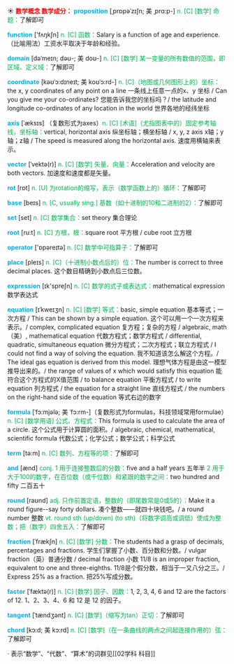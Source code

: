 ☀ <font color="red">**数学概念 数学成分：**</font>
<font color="sky blue">**proposition**</font> [ˌprɒpəˈzɪʃn; 美 ˌprɑ:p-]
<font color="#00b050">n. [C] [数学] 命题：</font>了解即可

<font color="sky blue">**function**</font> ['fʌŋkʃn] 
<font color="#00b050">n. [C] 函数：</font>Salary is a function of age and experience.（比喻用法）工资水平取决于年龄和经验。
           
<font color="sky blue">**domain**</font> [dəˈmeɪn; dəʊ-; 美 doʊ-]
<font color="#00b050">n. [C] [数学] 某一变量的所有数值的范围，即区域、定义域：</font>了解即可           

<font color="sky blue">**coordinate**</font> [kəʊˈɔ:dɪneɪt; 美 koʊˈɔ:rd-]
<font color="#00b050">n. [C]（地图或几何图形上的）坐标：</font>the x, y coordinates of any point on a line 一条线上任意一点的x、y 坐标 / Can you give me your co-ordinates? 您能告诉我您的坐标吗？/ the latitude and longitude co-ordinates of any location in the world 世界各地的经纬坐标          
          
<font color="sky blue">**axis**</font> [ˈæksɪs]
（复数形式为axes）<font color="#00b050">n. [C] [术语]（尤指图表中的）固定参考轴线，坐标轴：</font>vertical, horizontal axis 纵坐标轴；横坐标轴 / x, y, z axis x轴；y轴；z轴 / The speed is measured along the horizontal axis. 速度用横轴来表示。
 
<font color="sky blue">**vector**</font> [ˈvektə(r)]
<font color="#00b050">n. [C] [数学] 矢量、向量：</font>Acceleration and velocity are both vectors. 加速度和速度都是矢量。

<font color="sky blue">**rot**</font> [rɒt] 
<font color="#00b050">n. [U] 为rotation的缩写，表示（数学函数上的）循环：</font>了解即可

<font color="sky blue">**base**</font> [beɪs] 
<font color="#00b050">n. [C, usually sing.] 基数（如十进制的10和二进制的2）：</font>了解即可

<font color="sky blue">**set**</font> [set] 
<font color="#00b050">n. [C] 数学集合：</font>set theory 集合理论

<font color="sky blue">**root**</font> [ru:t] 
<font color="#00b050">n. [C] 方根，根：</font>square root 平方根 / cube root 立方根

<font color="sky blue">**operator**</font> ['ɒpəreɪtə] 
<font color="#00b050">n. [C] 数学中可指算子：</font>了解即可

<font color="sky blue">**place**</font> [pleɪs] 
<font color="#00b050">n. [C]（十进制小数点后的）位：</font>The number is correct to three decimal places. 这个数目精确到小数点后三位数。

<font color="sky blue">**expression**</font> [ɪk'spreʃn] 
<font color="#00b050">n. [C] 数学的式子或表达式：</font>mathematical expression 数学表达式
               
<font color="sky blue">**equation**</font> [ɪˈkweɪʒn]
<font color="#00b050">n. [C] [数学] 等式：</font>basic, simple equation 基本等式；一次方程 / This can be shown by a simple equation. 这个可以用一个一次方程来表示。/ complex, complicated equation 复方程；复杂的方程 / algebraic, math（美）, mathematical equation 代数方程式；数学方程式 / differential, quadratic, simultaneous equation 微分方程式；二次方程式；联立方程式 / I could not find a way of solving the equation. 我不知道该怎么解这个方程。/ The ideal gas equation is derived from this model. 理想气体方程是由这一模型推导出来的。/ the range of values of x which would satisfy this equation 能符合这个方程式的X值范围 / to balance equation 平衡方程式 / to write equation 列方程式 / the equation for a straight line 直线方程式 / the numbers on the right-hand side of the equation 等式右边的数字

<font color="sky blue">**formula**</font> [ˈfɔ:mjələ; 美 ˈfɔ:rm-]（复数形式为formulas，科技领域常用formulae）
<font color="#00b050">n. [C] [数学用语] 公式、方程式：</font>This formula is used to calculate the area of a circle. 这个公式用于计算圆的面积。/ algebraic, chemical, mathematical, scientific formula 代数公式；化学公式；数学公式；科学公式

<font color="sky blue">**term**</font> [tə:m] 
<font color="#00b050">n. [C] 数列、方程等的项：</font>了解即可

<font color="sky blue">**and**</font> [ænd] 
<font color="#00b050">conj. 1 用于连接整数后的分数：</font>five and a half years 五年半 <font color="#00b050">2 用于大于100的数字，在百位数（或千位数）和紧跟的数字之间：</font>two hundred and fifty 二百五十

<font color="sky blue">**round**</font> [raʊnd] 
<font color="#00b050">adj. 只作前置定语，整数的（即尾数常是0或5的）：</font>Make it a round figure--say forty dollars. 凑个整数——就四十块钱吧。/ a round number 整数 <font color="#00b050">vt. round sth (up/down) (to sth)（将数字调高或调低）使成为整数；把（数字）四舍五入：</font>了解即可
               
<font color="sky blue">**fraction**</font> [ˈfrækʃn]
<font color="#00b050">n. [C] [数学] 分数：</font>The students had a grasp of decimals, percentages and fractions. 学生们掌握了小数、百分数和分数。/ vulgar fraction（英）普通分数 / decimal fraction 小数 11/8 is an improper fraction, equivalent to one and three-eighths. 11/8是个假分数，相当于一又八分之三。/ Express 25% as a fraction. 把25%写成分数。       
           
<font color="sky blue">**factor**</font> [ˈfæktə(r)]
<font color="#00b050">n. [C] [数学] 因子、因数：</font>1, 2, 3, 4, 6 and 12 are the factors of 12. 1、2、3、4、6 和 12 是 12 的因子。

<font color="sky blue">**tangent**</font> [ˈtændʒənt]
<font color="#00b050">n. [C] [数学]（缩写为tan）正切：</font>了解即可
           
<font color="sky blue">**chord**</font> [kɔ:d; 美 kɔ:rd]
<font color="#00b050">n. [C] [数学]（在一条曲线的两点之间起连接作用的）弦：</font>了解即可

· 表示“数学”、“代数”、“算术”的词群见[[02学科 科目]]
